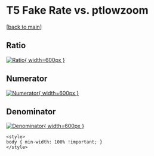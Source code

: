 # T5 Fake Rate vs. ptlowzoom

[[back to main](./)]



## Ratio

[![Ratio](../mtv/var/T5_fakerate_ptlowzoom.png){ width=600px }](../mtv/var/T5_fakerate_ptlowzoom.pdf)

## Numerator

[![Numerator](../mtv/num/T5_fakerate_ptlowzoom_num0.png){ width=600px }](../mtv/num/T5_fakerate_ptlowzoom_num0.pdf)

## Denominator

[![Denominator](../mtv/den/T5_fakerate_ptlowzoom_den.png){ width=600px }](../mtv/den/T5_fakerate_ptlowzoom_den.pdf)


``` {=html}
<style>
body { min-width: 100% !important; }
</style>
```
